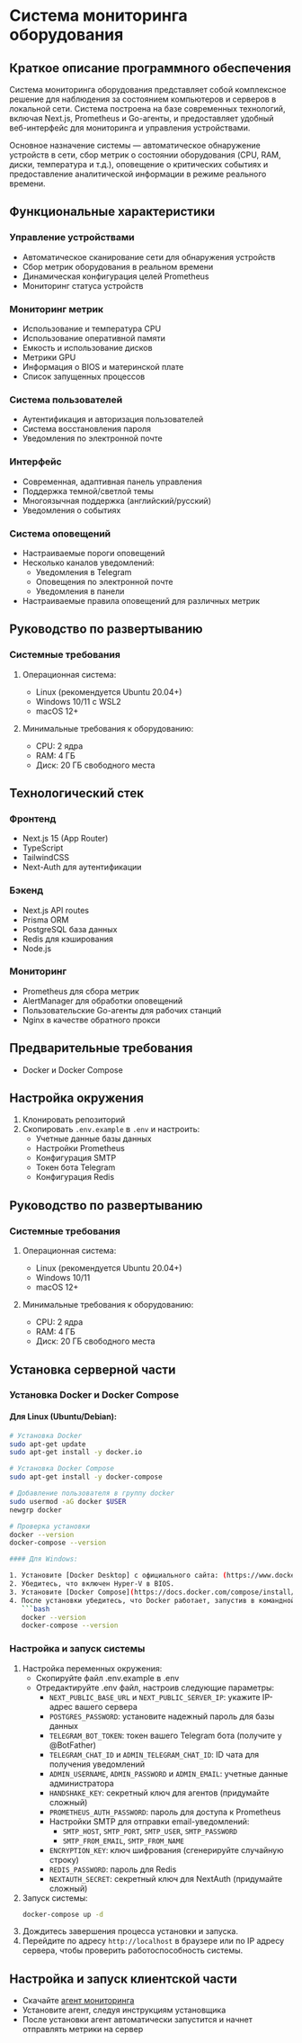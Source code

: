 # Система мониторинга оборудования

## Краткое описание программного обеспечения

Система мониторинга оборудования представляет собой комплексное решение для наблюдения за состоянием компьютеров и серверов в локальной сети. Система построена на базе современных технологий, включая Next.js, Prometheus и Go-агенты, и предоставляет удобный веб-интерфейс для мониторинга и управления устройствами.

Основное назначение системы — автоматическое обнаружение устройств в сети, сбор метрик о состоянии оборудования (CPU, RAM, диски, температура и т.д.), оповещение о критических событиях и предоставление аналитической информации в режиме реального времени.

## Функциональные характеристики

### Управление устройствами

- Автоматическое сканирование сети для обнаружения устройств
- Сбор метрик оборудования в реальном времени
- Динамическая конфигурация целей Prometheus
- Мониторинг статуса устройств

### Мониторинг метрик

- Использование и температура CPU
- Использование оперативной памяти
- Емкость и использование дисков
- Метрики GPU
- Информация о BIOS и материнской плате
- Список запущенных процессов

### Система пользователей

- Аутентификация и авторизация пользователей
- Система восстановления пароля
- Уведомления по электронной почте

### Интерфейс

- Современная, адаптивная панель управления
- Поддержка темной/светлой темы
- Многоязычная поддержка (английский/русский)
- Уведомления о событиях

### Система оповещений

- Настраиваемые пороги оповещений
- Несколько каналов уведомлений:
    - Уведомления в Telegram
    - Оповещения по электронной почте
    - Уведомления в панели
- Настраиваемые правила оповещений для различных метрик

## Руководство по развертыванию

### Системные требования

1. Операционная система:

    - Linux (рекомендуется Ubuntu 20.04+)
    - Windows 10/11 с WSL2
    - macOS 12+

2. Минимальные требования к оборудованию:
    - CPU: 2 ядра
    - RAM: 4 ГБ
    - Диск: 20 ГБ свободного места

## Технологический стек

### Фронтенд

- Next.js 15 (App Router)
- TypeScript
- TailwindCSS
- Next-Auth для аутентификации

### Бэкенд

- Next.js API routes
- Prisma ORM
- PostgreSQL база данных
- Redis для кэширования
- Node.js

### Мониторинг

- Prometheus для сбора метрик
- AlertManager для обработки оповещений
- Пользовательские Go-агенты для рабочих станций
- Nginx в качестве обратного прокси

## Предварительные требования

- Docker и Docker Compose

## Настройка окружения

1. Клонировать репозиторий
2. Скопировать `.env.example` в `.env` и настроить:
    - Учетные данные базы данных
    - Настройки Prometheus
    - Конфигурация SMTP
    - Токен бота Telegram
    - Конфигурация Redis

## Руководство по развертыванию

### Системные требования

1. Операционная система:

    - Linux (рекомендуется Ubuntu 20.04+)
    - Windows 10/11
    - macOS 12+

2. Минимальные требования к оборудованию:
    - CPU: 2 ядра
    - RAM: 4 ГБ
    - Диск: 20 ГБ свободного места

## Установка серверной части

### Установка Docker и Docker Compose

#### Для Linux (Ubuntu/Debian):

````bash
# Установка Docker
sudo apt-get update
sudo apt-get install -y docker.io

# Установка Docker Compose
sudo apt-get install -y docker-compose

# Добавление пользователя в группу docker
sudo usermod -aG docker $USER
newgrp docker

# Проверка установки
docker --version
docker-compose --version

#### Для Windows:

1. Установите [Docker Desktop] с официального сайта: (https://www.docker.com/products/docker-desktop) для Windows.
2. Убедитесь, что включен Hyper-V в BIOS.
3. Установите [Docker Compose](https://docs.docker.com/compose/install/) для Windows.
4. После установки убедитесь, что Docker работает, запустив в командной строке:
   ```bash
   docker --version
   docker-compose --version
````

### Настройка и запуск системы

1. Настройка переменных окружения:
    - Скопируйте файл .env.example в .env
    - Отредактируйте .env файл, настроив следующие параметры:
        - `NEXT_PUBLIC_BASE_URL` и `NEXT_PUBLIC_SERVER_IP`: укажите IP-адрес вашего сервера
        - `POSTGRES_PASSWORD`: установите надежный пароль для базы данных
        - `TELEGRAM_BOT_TOKEN`: токен вашего Telegram бота (получите у @BotFather)
        - `TELEGRAM_CHAT_ID` и `ADMIN_TELEGRAM_CHAT_ID`: ID чата для получения уведомлений
        - `ADMIN_USERNAME`, `ADMIN_PASSWORD` и `ADMIN_EMAIL`: учетные данные администратора
        - `HANDSHAKE_KEY`: секретный ключ для агентов (придумайте сложный)
        - `PROMETHEUS_AUTH_PASSWORD`: пароль для доступа к Prometheus
        - Настройки SMTP для отправки email-уведомлений:
            - `SMTP_HOST`, `SMTP_PORT`, `SMTP_USER`, `SMTP_PASSWORD`
            - `SMTP_FROM_EMAIL`, `SMTP_FROM_NAME`
        - `ENCRYPTION_KEY`: ключ шифрования (сгенерируйте случайную строку)
        - `REDIS_PASSWORD`: пароль для Redis
        - `NEXTAUTH_SECRET`: секретный ключ для NextAuth (придумайте сложный)
2. Запуск системы:
    ```bash
    docker-compose up -d
    ```
3. Дождитесь завершения процесса установки и запуска.
4. Перейдите по адресу `http://localhost` в браузере или по IP адресу сервера, чтобы проверить работоспособность системы.

## Настройка и запуск клиентской части

- Скачайте [агент мониторинга](https://github.com/deymonster/custom_windows_exporter/releases/download/v1.0.10/NITRINOnetControlManagerSetup.exe)
- Установите агент, следуя инструкциям установщика
- После установки агент автоматически запустится и начнет отправлять метрики на сервер
